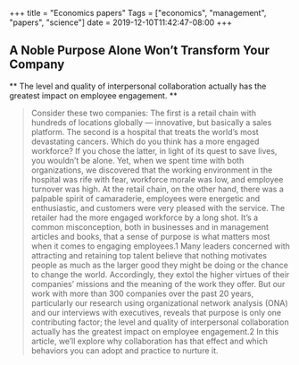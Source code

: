 +++
title = "Economics papers"
Tags = ["economics", "management", "papers", "science"]
date = 2019-12-10T11:42:47-08:00
+++


## A Noble Purpose Alone Won’t Transform Your Company 

** The level and quality of interpersonal collaboration actually has the greatest 
impact on employee engagement. **

> Consider these two companies: The first is a retail chain with hundreds of
> locations globally — innovative, but basically a sales platform. The second
> is a hospital that treats the world’s most devastating cancers. Which do you
> think has a more engaged workforce?  If you chose the latter, in light of its
> quest to save lives, you wouldn’t be alone. Yet, when we spent time with both
> organizations, we discovered that the working environment in the hospital was
> rife with fear, workforce morale was low, and employee turnover was high. At
> the retail chain, on the other hand, there was a palpable spirit of
> camaraderie, employees were energetic and enthusiastic, and customers were
> very pleased with the service. The retailer had the more engaged workforce by
> a long shot.  It’s a common misconception, both in businesses and in
> management articles and books, that a sense of purpose is what matters most
> when it comes to engaging employees.1 Many leaders concerned with attracting
> and retaining top talent believe that nothing motivates people as much as the
> larger good they might be doing or the chance to change the world.
> Accordingly, they extol the higher virtues of their companies’ missions and
> the meaning of the work they offer.  But our work with more than 300
> companies over the past 20 years, particularly our research using
> organizational network analysis (ONA) and our interviews with executives,
> reveals that purpose is only one contributing factor; the level and quality
> of interpersonal collaboration actually has the greatest impact on employee
> engagement.2 In this article, we’ll explore why collaboration has that effect
> and which behaviors you can adopt and practice to nurture it. 
